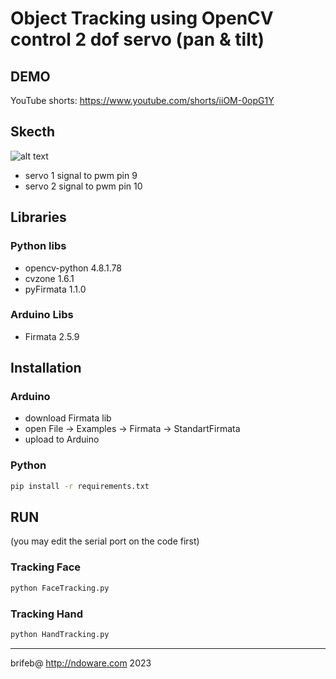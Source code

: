 # Object Tracking using OpenCV control 2 dof servo (pan & tilt)

## DEMO

YouTube shorts: <https://www.youtube.com/shorts/iiOM-0opG1Y>

## Skecth

![alt text](https://github.com//brifeb/object-tracking-opencv/blob/master/schema.jpeg?raw=true)

- servo 1 signal to pwm pin 9
- servo 2 signal to pwm pin 10

## Libraries

### Python libs

- opencv-python                4.8.1.78
- cvzone                       1.6.1
- pyFirmata                    1.1.0

### Arduino Libs

- Firmata 2.5.9

## Installation

### Arduino

- download Firmata lib
- open File -> Examples -> Firmata -> StandartFirmata
- upload to Arduino

### Python

```bash
pip install -r requirements.txt
```

## RUN

(you may edit the serial port on the code first)

### Tracking Face

```bash
python FaceTracking.py
```

### Tracking Hand

```bash
python HandTracking.py
```

***
brifeb@  <http://ndoware.com> 2023
